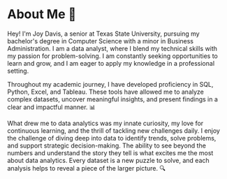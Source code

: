 # About Me 🌟
Hey! I'm Joy Davis, a senior at Texas State University, pursuing my bachelor's degree in Computer Science with a minor in Business Administration. I am a data analyst, where I blend my technical skills with my passion for problem-solving. I am constantly seeking opportunities to learn and grow, and I am eager to apply my knowledge in a professional setting.

Throughout my academic journey, I have developed proficiency in SQL, Python, Excel, and Tableau. These tools have allowed me to analyze complex datasets, uncover meaningful insights, and present findings in a clear and impactful manner. 📊

What drew me to data analytics was my innate curiosity, my love for continuous learning, and the thrill of tackling new challenges daily. I enjoy the challenge of diving deep into data to identify trends, solve problems, and support strategic decision-making. The ability to see beyond the numbers and understand the story they tell is what excites me the most about data analytics. Every dataset is a new puzzle to solve, and each analysis helps to reveal a piece of the larger picture. 🔍
